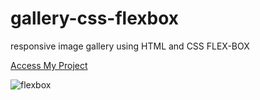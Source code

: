 # gallery-css-flexbox
responsive image gallery using HTML and CSS FLEX-BOX

 [Access My Project](https://jelsonjay.github.io/gallery-css-flexbox/)


![flexbox](https://user-images.githubusercontent.com/50907905/136543471-f98f750d-385c-4baf-9c26-bc94514f623e.png)
